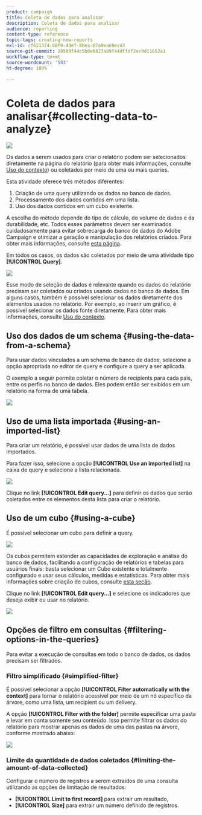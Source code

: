 ```yaml
---
product: campaign
title: Coleta de dados para analisar
description: Coleta de dados para analisar
audience: reporting
content-type: reference
topic-tags: creating-new-reports
exl-id: cf621374-88f9-4def-8bea-87e0ea69ecd3
source-git-commit: 20509f44c5b8e0827a09f44dffdf2ec9d11652a1
workflow-type: tm+mt
source-wordcount: '503'
ht-degree: 100%

---
```


# Coleta de dados para analisar{#collecting-data-to-analyze}

![](../../assets/common.svg)

Os dados a serem usados para criar o relatório podem ser selecionados diretamente na página do relatório (para obter mais informações, consulte [Uso do contexto](../../reporting/using/using-the-context.md)) ou coletados por meio de uma ou mais queries.

Esta atividade oferece três métodos diferentes:

1. Criação de uma query utilizando os dados no banco de dados.
1. Processamento dos dados contidos em uma lista.
1. Uso dos dados contidos em um cubo existente.

A escolha do método depende do tipo de cálculo, do volume de dados e da durabilidade, etc. Todos esses parâmetros devem ser examinados cuidadosamente para evitar sobrecarga do banco de dados do Adobe Campaign e otimizar a geração e manipulação dos relatórios criados. Para obter mais informações, consulte [esta página](../../reporting/using/best-practices.md#optimizing-report-creation).

Em todos os casos, os dados são coletados por meio de uma atividade tipo **[!UICONTROL Query]**.

![](assets/reporting_query_edit.png)

Esse modo de seleção de dados é relevante quando os dados do relatório precisam ser coletados ou criados usando dados no banco de dados. Em alguns casos, também é possível selecionar os dados diretamente dos elementos usados no relatório. Por exemplo, ao inserir um gráfico, é possível selecionar os dados fonte diretamente. Para obter mais informações, consulte [Uso do contexto](../../reporting/using/using-the-context.md).

## Uso dos dados de um schema {#using-the-data-from-a-schema}

Para usar dados vinculados a um schema de banco de dados, selecione a opção apropriada no editor de query e configure a query a ser aplicada.

O exemplo a seguir permite coletar o número de recipients para cada país, entre os perfis no banco de dados. Eles podem então ser exibidos em um relatório na forma de uma tabela.

![](assets/reporting_query_from_schema.png)

## Uso de uma lista importada {#using-an-imported-list}

Para criar um relatório, é possível usar dados de uma lista de dados importados.

Para fazer isso, selecione a opção **[!UICONTROL Use an imported list]** na caixa de query e selecione a lista relacionada.

![](assets/reporting_query_from_list.png)

Clique no link **[!UICONTROL Edit query...]** para definir os dados que serão coletados entre os elementos desta lista para criar o relatório.

## Uso de um cubo {#using-a-cube}

É possível selecionar um cubo para definir a query.

![](assets/reporting_query_from_cube.png)

Os cubos permitem estender as capacidades de exploração e análise do banco de dados, facilitando a configuração de relatórios e tabelas para usuários finais: basta selecionar um Cubo existente e totalmente configurado e usar seus cálculos, medidas e estatísticas. Para obter mais informações sobre criação de cubos, consulte [esta seção](../../reporting/using/about-cubes.md).

Clique no link **[!UICONTROL Edit query...]** e selecione os indicadores que deseja exibir ou usar no relatório.

![](assets/reporting_query_from_cube_edit_query.png)

## Opções de filtro em consultas {#filtering-options-in-the-queries}

Para evitar a execução de consultas em todo o banco de dados, os dados precisam ser filtrados.

### Filtro simplificado {#simplified-filter}

É possível selecionar a opção **[!UICONTROL Filter automatically with the context]** para tornar o relatório acessível por meio de um nó específico da árvore, como uma lista, um recipient ou um delivery.

A opção **[!UICONTROL Filter with the folder]** permite especificar uma pasta e levar em conta somente seu conteúdo. Isso permite filtrar os dados do relatório para mostrar apenas os dados de uma das pastas na árvore, conforme mostrado abaixo:

![](assets/reporting_control_folder.png)

### Limite da quantidade de dados coletados {#limiting-the-amount-of-data-collected}

Configurar o número de registros a serem extraídos de uma consulta utilizando as opções de limitação de resultados:

* **[!UICONTROL Limit to first record]** para extrair um resultado,
* **[!UICONTROL Size]** para extrair um número definido de registros.
